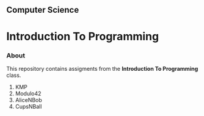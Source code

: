## Computer Science
# Introduction To Programming

### About
This repository contains assigments from the **Introduction To Programming** class.

   1. KMP
   2. Modulo42
   3. AliceNBob
   4. CupsNBall